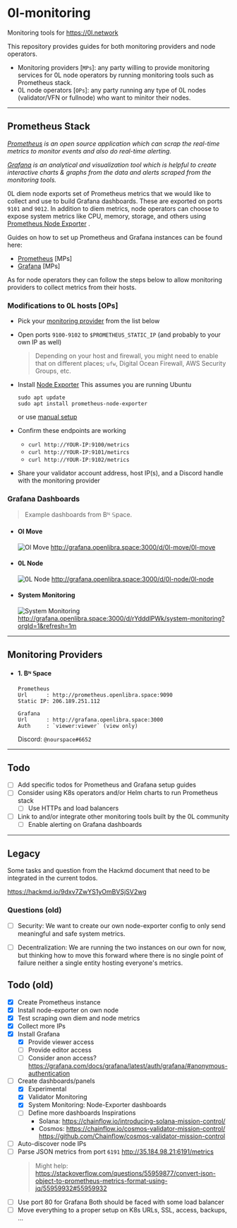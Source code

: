 # 0l-monitoring

Monitoring tools for https://0l.network

This repository provides guides for both monitoring providers and node operators.

- Monitoring providers [`MPs`]: any party willing to provide monitoring services for 0L node operators by running
  monitoring tools such as Prometheus stack.
- 0L node operators [`OPs`]: any party running any type of 0L nodes (validator/VFN or fullnode) who want to minitor
  their nodes.

---

## Prometheus Stack

_[Prometheus](https://prometheus.io/) is an open source application which can scrap the real-time metrics to monitor
events and also do real-time alerting._

_[Grafana](https://grafana.com/) is an analytical and visualization tool which is helpful to create interactive charts &
graphs from the data and alerts scraped from the monitoring tools._

0L diem node exports set of Prometheus metrics that we would like to collect and use to build Grafana dashboards. These
are exported on ports `9101` and `9012`. In addition to diem metrics, node operators can choose to expose system metrics
like CPU, memory, storage, and others using [Prometheus Node Exporter](https://prometheus.io/docs/guides/node-exporter/)
.

Guides on how to set up Prometheus and Grafana instances can be found here:

- [Prometheus](./prometheus/README.md) [MPs]
- [Grafana](./grafana/README.md) [MPs]

As for node operators they can follow the steps below to allow monitoring providers to collect metrics from their hosts.

### Modifications to 0L hosts [OPs]

- Pick your [monitoring provider](#monitoring-providers) from the list below

- Open ports `9100-9102` to `$PROMETHEUS_STATIC_IP` (and probably to your own IP as well)
  > Depending on your host and firewall, you might need to enable that on different places; `ufw`, Digital Ocean Firewall, AWS Security Groups, etc.

- Install [Node Exporter](https://prometheus.io/docs/guides/node-exporter/)
  This assumes you are running Ubuntu
  ```shell
  sudo apt update
  sudo apt install prometheus-node-exporter
  ```
  or use [manual setup](./prometheus/README.md#Manual-Node-Exporter-setup)

- Confirm these endpoints are working
  - `curl http://YOUR-IP:9100/metrics`
  - `curl http://YOUR-IP:9101/metircs`
  - `curl http://YOUR-IP:9102/metrics`

- Share your validator account address, host IP(s), and a Discord handle with the monitoring provider

### Grafana Dashboards

> Example dashboards from Bᴺ 𝕊pace.

- #### Ol Move
  ![Ol Move](https://user-images.githubusercontent.com/1257310/168403899-4551bc69-a157-4bd8-a837-72b8e936cc2a.png)
  http://grafana.openlibra.space:3000/d/0l-move/0l-move

- #### 0L Node
  ![0L Node](https://user-images.githubusercontent.com/1257310/168404037-b405ffd7-6a5c-477e-8099-d9b74bd33b0e.png)
  http://grafana.openlibra.space:3000/d/0l-node/0l-node

- #### System Monitoring
  ![System Monitoring](https://i.imgur.com/sJrybQo.png)
  http://grafana.openlibra.space:3000/d/rYdddlPWk/system-monitoring?orgId=1&refresh=1m

---

## Monitoring Providers

- #### 1. Bᴺ 𝕊pace

  ```
  Prometheus
  Url      : http://prometheus.openlibra.space:9090
  Static IP: 206.189.251.112
  
  Grafana
  Url      : http://grafana.openlibra.space:3000
  Auth     : `viewer:viewer` (view only)
  ```
  Discord: `@nourspace#6652`

---

## Todo

- [ ] Add specific todos for Prometheus and Grafana setup guides
- [ ] Consider using K8s operators and/or Helm charts to run Prometheus stack
  - [ ] Use HTTPs and load balancers
- [ ] Link to and/or integrate other monitoring tools built by the 0L community
  - [ ] Enable alerting on Grafana dashboards

---

## Legacy

Some tasks and question from the Hackmd document that need to be integrated in the current todos.

https://hackmd.io/9dxv7ZwYS1yOmBVSjSV2wg

### Questions (old)

- [ ] Security:
  We want to create our own node-exporter config to only send meaningful and safe system metrics.

- [ ] Decentralization:
  We are running the two instances on our own for now, but thinking how to move this forward where there is no single
  point of failure neither a single entity hosting everyone's metrics.

## Todo (old)

- [x] Create Prometheus instance
- [x] Install node-exporter on own node
- [x] Test scraping own diem and node metrics
- [x] Collect more IPs
- [x] Install Grafana
  - [x] Provide viewer access
  - [ ] Provide editor access
  - [ ] Consider anon access?
    https://grafana.com/docs/grafana/latest/auth/grafana/#anonymous-authentication
- [ ] Create dashboards/panels
  - [x] Experimental
  - [x] Validator Monitoring
  - [x] System Monitoring: Node-Exporter dashboards
  - [ ] Define more dashboards Inspirations
    - Solana: https://chainflow.io/introducing-solana-mission-control/
    - Cosmos: https://chainflow.io/cosmos-validator-mission-control/
      https://github.com/Chainflow/cosmos-validator-mission-control
- [ ] Auto-discover node IPs
- [ ] Parse JSON metrics from port `6191`
  http://35.184.98.21:6191/metrics
  > Might help: https://stackoverflow.com/questions/55959877/convert-json-object-to-prometheus-metrics-format-using-jq/55959932#55959932
- [ ] Use port 80 for Grafana Both should be faced with some load balancer
- [ ] Move everything to a proper setup on K8s URLs, SSL, access, backups, ...
